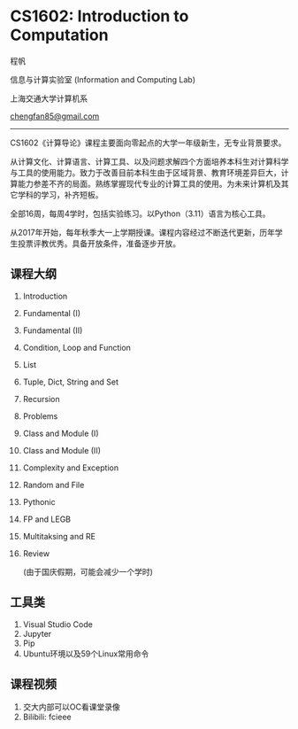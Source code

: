 # CS1602: Introduction to Computation
程帆

信息与计算实验室 (Information and Computing Lab)

上海交通大学计算机系

chengfan85@gmail.com

---

CS1602《计算导论》课程主要面向零起点的大学一年级新生，无专业背景要求。

从计算文化、计算语言、计算工具、以及问题求解四个方面培养本科生对计算科学与工具的使用能力。致力于改善目前本科生由于区域背景、教育环境差异巨大，计算能力参差不齐的局面。熟练掌握现代专业的计算工具的使用。为未来计算机及其它学科的学习，补齐短板。

全部16周，每周4学时，包括实验练习。以Python（3.11）语言为核心工具。

从2017年开始，每年秋季大一上学期授课。课程内容经过不断迭代更新，历年学生投票评教优秀。具备开放条件，准备逐步开放。

## 课程大纲 

1. Introduction

2. Fundamental (I)

3. Fundamental (II)

4. Condition, Loop and Function

5. List

6. Tuple, Dict, String and Set

7. Recursion

8. Problems

9. Class and Module (I)

10. Class and Module (II)

11. Complexity and Exception

12. Random and File

13. Pythonic

14. FP and LEGB

15. Multitaksing and RE

16. Review

    (由于国庆假期，可能会减少一个学时)

## 工具类

1. Visual Studio Code
2. Jupyter
3. Pip
4. Ubuntu环境以及59个Linux常用命令

## 课程视频

1. 交大内部可以OC看课堂录像
2. Bilibili: fcieee
